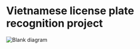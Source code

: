 # Vietnamese license plate recognition project
![Blank diagram](https://user-images.githubusercontent.com/74929580/126367744-73725b19-abc6-4fa8-8d42-e3dc0a366741.png)





